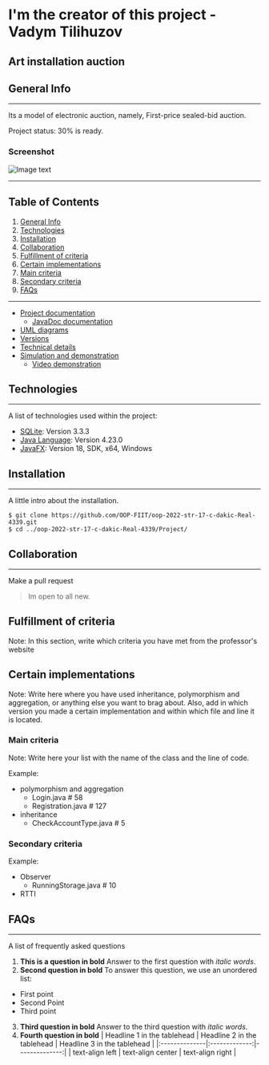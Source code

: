 # I'm the creator of this project - Vadym Tilihuzov

## Art installation auction

## General Info
***
Its a model of electronic auction, namely, First-price sealed-bid auction.

Project status: 30% is ready.
### Screenshot
![Image text](/path/to/the/screenshot.png)
***

## Table of Contents

1. [General Info](#general-info)
2. [Technologies](#technologies)
3. [Installation](#installation)
4. [Collaboration](#collaboration)
5. [Fulfillment of criteria](#fulfillment-of-criteria)
6. [Certain implementations](#Certain-implementations)
7. [Main criteria](#Main-criteria)
8. [Secondary criteria](#Secondary-criteria)
9. [FAQs](#faqs)

***

* [Project documentation](Documentation/000_project_documentation.md)
  * [JavaDoc documentation](Documentation/000_project_documentation.md)
* [UML diagrams](Documentation/001_uml_diagrams.md)
* [Versions](Documentation/002_versions.md)
* [Technical details](Documentation/003_tech_details.md)
* [Simulation and demonstration](Documentation/004_simulation_and_demonstration.md)  
  * [Video demonstration](Documentation/004_simulation_and_demonstration.md)

## Technologies
***
A list of technologies used within the project:
* [SQLite](https://sqlite.org/index.html): Version 3.3.3 
* [Java Language](https://www.oracle.com/java/technologies/downloads/): Version 4.23.0
* [JavaFX](https://openjfx.io/): Version 18, SDK, x64, Windows

## Installation
***
A little intro about the installation. 
```
$ git clone https://github.com/OOP-FIIT/oop-2022-str-17-c-dakic-Real-4339.git
$ cd ../oop-2022-str-17-c-dakic-Real-4339/Project/

```
## Collaboration
***
Make a pull request
> Im open to all new. 

## Fulfillment of criteria

Note: In this section, write which criteria you have met from the professor's website

## Certain implementations

Note: Write here where you have used inheritance, polymorphism and aggregation, or anything else you want to brag about. Also, add in which version you made a certain implementation and within which file and line it is located.

### Main criteria

Note: Write here your list with the name of the class and the line of code.

Example:

* polymorphism and aggregation
  * Login.java # 58
  * Registration.java # 127
* inheritance
  * CheckAccountType.java # 5

### Secondary criteria

Example:

* Observer
  * RunningStorage.java # 10
* RTTI

## FAQs
***
A list of frequently asked questions
1. **This is a question in bold**
Answer to the first question with _italic words_. 
2. __Second question in bold__ 
To answer this question, we use an unordered list:
* First point
* Second Point
* Third point
3. **Third question in bold**
Answer to the third question with *italic words*.
4. **Fourth question in bold**
| Headline 1 in the tablehead | Headline 2 in the tablehead | Headline 3 in the tablehead |
|:--------------|:-------------:|--------------:|
| text-align left | text-align center | text-align right |


